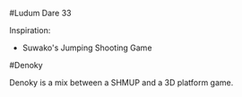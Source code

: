 #Ludum Dare 33

Inspiration:
- Suwako's Jumping Shooting Game

#Denoky

Denoky is a mix between a SHMUP and a 3D platform game.